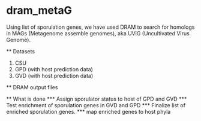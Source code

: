 # dram_metaG

Using list of sporulation genes, we have used DRAM to search for homologs in MAGs (Metagenome assemble genomes), aka UViG (Uncultivated Virus Genome).

** Datasets

1. CSU
2. GPD (with host prediction data)
3. GVD (with host prediction data)

** DRAM output files

** What is done
 *** Assign sporulator status to host of GPD and GVD
 *** Test enrichment of sporulation genes in GVD and GPD
 *** Finalize list of enriched sporulation genes.
 *** map enriched genes to host phyla


